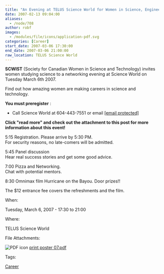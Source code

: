 ```yaml
---
title: "An Evening at TELUS Science World for Women in Science, Engineering and Technology"
date: 2007-02-13 09:04:00
aliases:
  - /node/708
author: robf
images:
  - /modules/file/icons/application-pdf.svg
categories: [Career]
start_date: 2007-03-06 17:30:00
end_date: 2007-03-06 21:00:00
raw_location: TELUS Science World
---
```


**SCWIST** (Society for Canadian Women in Science and Technology) invites
women studying science to a networking evening at Science World on
Tuesday March 6th 2007.

Find out how amazing women are making careers in science and technology.

**You must preregister** :

- Call Science World at 604-443-7551 or email [\[email protected\]](/cdn-cgi/l/email-protection#bcd6cfdfd3c8c8fccfdfd5d9d2dfd9cbd3ced0d892dedf92dfdd)

**Click "read more" and check out the attachment to this post for more
information about this event!**

5:15 Registration. Please arrive by 5:30 PM. \
For security reasons, no late-comers will be admitted.

5:45 Panel discussion \
Hear real success stories and get some good advice.

7:00 Pizza and Networking. \
Chat with potential mentors.

8:30 Omnimax film Hurricane on the Bayou. Door prizes!!

The $12 entrance fee covers the refreshments and the film.

When:

Tuesday, March 6, 2007 - 17:30 to 21:00

Where:

TELUS Science World

File Attachments:

![PDF icon](/modules/file/icons/application-pdf.svg "application/pdf") [print poster 07.pdf](https://ubccsss.org/files/print%20poster%2007.pdf)

Tags:

[Career](/career)
